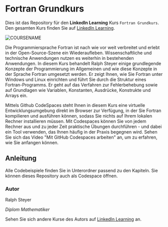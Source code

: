 # Fortran Grundkurs

Dies ist das Repository für den **LinkedIn Learning** Kurs `Fortran Grundkurs`. Den gesamten Kurs finden Sie auf [LinkedIn Learning][lil-course-url].

![COURSENAME][lil-thumbnail-url] 

Die Programmiersprache Fortran ist nach wie vor weit verbreitet und erlebt in der Open-Source-Szene ein Wiederaufleben. Wissenschaftliche und technische Anwendungen nutzen es weiterhin in bestehenden Anwendungen. In diesem Kurs behandelt Ralph Steyer einige grundlegende Konzepte der Programmierung im Allgemeinen und wie diese Konzepte in der Sprache Fortran umgesetzt werden. Er zeigt Ihnen, wie Sie Fortran unter Windows und Linux einrichten und führt Sie durch die Struktur eines Fortran-Programms. Er geht auf das Verfahren zur Fehlerbehebung sowie auf Grundlagen wie Variablen, Konstanten, Ausdrücke, Konstrukte und Arrays ein.

Mittels Github CodeSpaces steht Ihnen in diesem Kurs eine virtuelle Entwicklungsumgebung direkt im Browser zur Verfügung, in der Sie Fortran kompilieren und ausführen können, sodass Sie nichts auf Ihrem lokalen Rechner installieren müssen. Mit Codespaces können Sie von jedem Rechner aus und zu jeder Zeit praktische Übungen durchführen - und dabei ein Tool verwenden, das Ihnen häufig in der Praxis begegnen wird. Sehen Sie sich das Video "Mit GitHub Codespaces arbeiten" an, um zu erfahren, wie Sie anfangen können.  

## Anleitung

Alle Codebeispiele finden Sie in Unterordner passend zu den Kapiteln. Sie können dieses Repository auch als Codespace öffnen.

### Autor

Ralph Steyer

_Diplom Mathematiker_

Sehen Sie sich andere Kurse des Autors auf [LinkedIn Learning](https://www.linkedin.com/learning/instructors/ralph-steyer) an.

[0]: # (Replace these placeholder URLs with actual course URLs)
[lil-course-url]: https://www.linkedin.com/learning/fortran-grundkurs
[lil-thumbnail-url]: https://media.licdn.com/dms/image/D560DAQFlKGOI-O1lkA/learning-public-crop_675_1200/0/1705654231737?e=2147483647&v=beta&t=_ec9MLbjL2FpDs7CknTRd5Dy6BUgJO75-suwDvNpYcE
